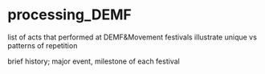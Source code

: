 processing_DEMF
===============

list of acts that performed at DEMF&amp;Movement festivals 
illustrate unique vs patterns of repetition <p>
brief history; major event, milestone of each festival

